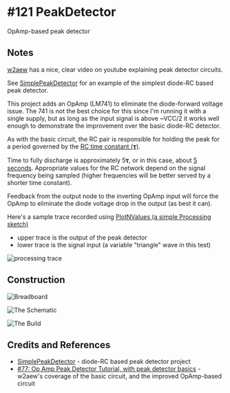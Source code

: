 # #121 PeakDetector

OpAmp-based peak detector


## Notes

[w2aew](https://youtu.be/Fn5kHhNRsz0)
has a nice, clear video on youtube explaining peak detector circuits.

See [SimplePeakDetector](../SimplePeakDetector) for an example of the simplest diode-RC based peak detector.

This project adds an OpAmp (LM741) to eliminate the diode-forward voltage issue.
The 741 is not the best choice for this since I'm running it with a single supply,
but as long as the input signal is above ~VCC/2 it works well enough to demonstrate the improvement
over the basic diode-RC detector.

As with the basic circuit, the RC pair is responsible for holding the peak for a period governed by the [RC time constant (𝛕)](http://en.wikipedia.org/wiki/RC_time_constant).

Time to fully discharge is approximately 5𝛕, or in this case, about [5 seconds](https://www.wolframalpha.com/input/?i=5*10%C2%B5F*100k%CE%A9).
Appropriate values for the RC network depend on the signal frequency being sampled (higher frequencies
will be better served by a shorter time constant).

Feedback from the output node to the inverting OpAmp input will force the OpAmp to eliminate the diode voltage drop in the output (as best it can).

Here's a sample trace recorded using [PlotNValues (a simple Processing sketch)](../../processing/PlotNValues)
* upper trace is the output of the peak detector
* lower trace is the signal input (a variable "triangle" wave in this test)

![processing trace](./assets/processing_trace.png?raw=true)

## Construction

![Breadboard](./assets/PeakDetector_bb.jpg?raw=true)

![The Schematic](./assets/PeakDetector_schematic.jpg?raw=true)

![The Build](./assets/PeakDetector_build.jpg?raw=true)

## Credits and References
* [SimplePeakDetector](../SimplePeakDetector) - diode-RC based peak detector project
* [#77: Op Amp Peak Detector Tutorial, with peak detector basics](https://youtu.be/Fn5kHhNRsz0) - w2aew's coverage of the basic circuit, and the improved OpAmp-based circuit


